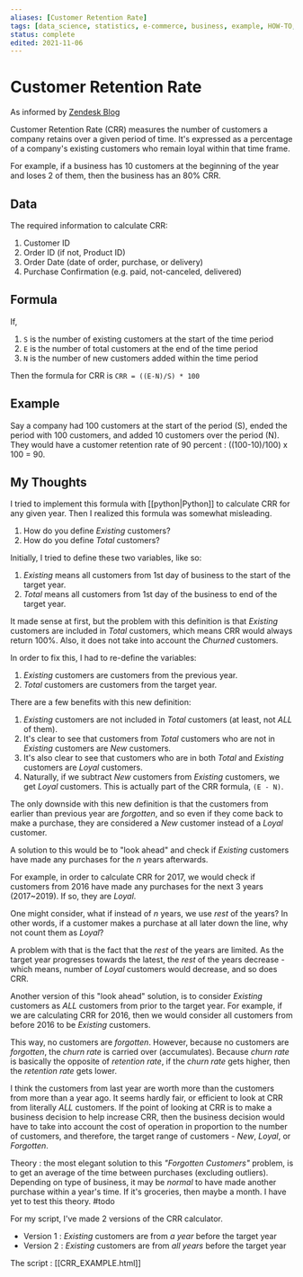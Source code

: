 ```yaml
---
aliases: [Customer Retention Rate]
tags: [data_science, statistics, e-commerce, business, example, HOW-TO, formula]
status: complete
edited: 2021-11-06
---
```


# Customer Retention Rate
As informed by [Zendesk Blog](https://www.zendesk.com/blog/calculate-customer-retention-rate/)

Customer Retention Rate (CRR) measures the number of customers a company retains over a given period of time. It's expressed as a percentage of a company's existing customers who remain loyal within that time frame.

For example, if a business has 10 customers at the beginning of the year and loses 2 of them, then the business has an 80% CRR.

## Data
The required information to calculate CRR:
1. Customer ID
2. Order ID (if not, Product ID)
3. Order Date (date of order, purchase, or delivery)
4. Purchase Confirmation (e.g. paid, not-canceled, delivered)

## Formula
If,
1. `S` is the number of existing customers at the start of the time period
2. `E` is the number of total customers at the end of the time period
3. `N` is the number of new customers added within the time period

Then the formula for CRR is
`CRR = ((E-N)/S) * 100`

## Example
Say a company had 100 customers at the start of the period (S), ended the period with 100 customers, and added 10 customers over the period (N). They would have a customer retention rate of 90 percent : ((100-10)/100) x 100 = 90.

## My Thoughts
I tried to implement this formula with [[python|Python]] to calculate CRR for any given year. Then I realized this formula was somewhat misleading.

1. How do you define _Existing_ customers?
2. How do you define _Total_ customers?

Initially, I tried to define these two variables, like so:
1. _Existing_ means all customers from 1st day of business to the start of the target year.
2. _Total_ means all customers from 1st day of the business to end of the target year.

It made sense at first, but the problem with this definition is that _Existing_ customers are included in _Total_ customers, which means CRR would always return 100%. Also, it does not take into account the _Churned_ customers.

In order to fix this, I had to re-define the variables:
1. _Existing_ customers are customers from the previous year.
2. _Total_ customers are customers from the target year.

There are a few benefits with this new definition:
1. _Existing_ customers are not included in _Total_ customers (at least, not _ALL_ of them).
2. It's clear to see that customers from _Total_ customers who are not in _Existing_ customers are _New_ customers.
3. It's also clear to see that customers who are in both _Total_ and _Existing_ customers are _Loyal_ customers.
4. Naturally, if we subtract _New_ customers from _Existing_ customers, we get _Loyal_ customers. This is actually part of the CRR formula, `(E - N)`.

The only downside with this new definition is that the customers from earlier than previous year are _forgotten_, and so even if they come back to make a purchase, they are considered a _New_ customer instead of a _Loyal_ customer.

A solution to this would be to "look ahead" and check if _Existing_ customers have made any purchases for the _n_ years afterwards.

For example, in order to calculate CRR for 2017, we would check if customers from 2016 have made any purchases for the next 3 years (2017~2019). If so, they are _Loyal_.

One might consider, what if instead of _n_ years, we use _rest_ of the years? In other words, if a customer makes a purchase at all later down the line, why not count them as _Loyal_?

A problem with that is the fact that the _rest_ of the years are limited. As the target year progresses towards the latest, the _rest_ of the years decrease - which means, number of _Loyal_ customers would decrease, and so does CRR.

Another version of this "look ahead" solution, is to consider _Existing_ customers as _ALL_ customers from prior to the target year. For example, if we are calculating CRR for 2016, then we would consider all customers from before 2016 to be _Existing_ customers.

This way, no customers are _forgotten_. However, because no customers are _forgotten_, the _churn rate_ is carried over (accumulates). Because _churn rate_ is basically the opposite of _retention rate_, if the _churn rate_ gets higher, then the _retention rate_ gets lower.

I think the customers from last year are worth more than the customers from more than a year ago. It seems hardly fair, or efficient to look at CRR from literally _ALL_ customers. If the point of looking at CRR is to make a business decision to help increase CRR, then the business decision would have to take into account the cost of operation in proportion to the number of customers, and therefore, the target range of customers - _New_, _Loyal_, or _Forgotten_.

Theory : the most elegant solution to this _"Forgotten Customers"_ problem, is to get an average of the time between purchases (excluding outliers). Depending on type of business, it may be _normal_ to have made another purchase within a year's time. If it's groceries, then maybe a month. I have yet to test this theory. #todo

For my script, I've made 2 versions of the CRR calculator.
- Version 1 : _Existing_ customers are from _a year_ before the target year
- Version 2 : _Existing_ customers are from _all years_ before the target year

The script : [[CRR_EXAMPLE.html]]